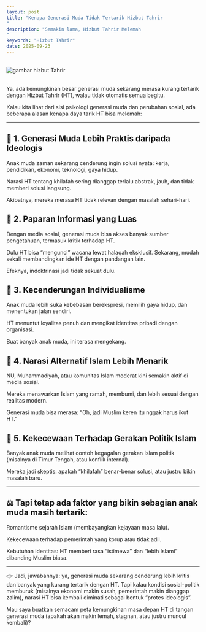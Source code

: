 ```yaml
---
layout: post
title: "Kenapa Generasi Muda Tidak Tertarik Hizbut Tahrir
"
description: "Semakin lama, Hizbut Tahrir Melemah
"
keywords: "Hizbut Tahrir"
date: 2025-09-23
---
```


<br/><img src="{{ site.url }}/gambar/g8.png" alt="gambar hizbut Tahrir" /><br><br/>



Ya, ada kemungkinan besar generasi muda sekarang merasa kurang tertarik dengan Hizbut Tahrir (HT), walau tidak otomatis semua begitu.


Kalau kita lihat dari sisi psikologi generasi muda dan perubahan sosial, ada beberapa alasan kenapa daya tarik HT bisa melemah:


---

## 🔹 1. Generasi Muda Lebih Praktis daripada Ideologis


Anak muda zaman sekarang cenderung ingin solusi nyata: kerja, pendidikan, ekonomi, teknologi, gaya hidup.


Narasi HT tentang khilafah sering dianggap terlalu abstrak, jauh, dan tidak memberi solusi langsung.


Akibatnya, mereka merasa HT tidak relevan dengan masalah sehari-hari.


## 🔹 2. Paparan Informasi yang Luas


Dengan media sosial, generasi muda bisa akses banyak sumber pengetahuan, termasuk kritik terhadap HT.


Dulu HT bisa “mengunci” wacana lewat halaqah eksklusif. Sekarang, mudah sekali membandingkan ide HT dengan pandangan lain.


Efeknya, indoktrinasi jadi tidak sekuat dulu.


## 🔹 3. Kecenderungan Individualisme


Anak muda lebih suka kebebasan berekspresi, memilih gaya hidup, dan menentukan jalan sendiri.


HT menuntut loyalitas penuh dan mengikat identitas pribadi dengan organisasi.


Buat banyak anak muda, ini terasa mengekang.


## 🔹 4. Narasi Alternatif Islam Lebih Menarik


NU, Muhammadiyah, atau komunitas Islam moderat kini semakin aktif di media sosial.


Mereka menawarkan Islam yang ramah, membumi, dan lebih sesuai dengan realitas modern.


Generasi muda bisa merasa: “Oh, jadi Muslim keren itu nggak harus ikut HT.”


## 🔹 5. Kekecewaan Terhadap Gerakan Politik Islam
 
 
Banyak anak muda melihat contoh kegagalan gerakan Islam politik (misalnya di Timur Tengah, atau konflik internal).


Mereka jadi skeptis: apakah “khilafah” benar-benar solusi, atau justru bikin masalah baru.



---

## ⚖️ Tapi tetap ada faktor yang bikin sebagian anak muda masih tertarik:


Romantisme sejarah Islam (membayangkan kejayaan masa lalu).


Kekecewaan terhadap pemerintah yang korup atau tidak adil.


Kebutuhan identitas: HT memberi rasa “istimewa” dan “lebih Islami” dibanding Muslim biasa.



---

👉 Jadi, jawabannya: ya, generasi muda sekarang cenderung lebih kritis dan banyak yang kurang tertarik dengan HT. Tapi kalau kondisi sosial-politik memburuk (misalnya ekonomi makin susah, pemerintah makin dianggap zalim), narasi HT bisa kembali diminati sebagai bentuk “protes ideologis”.


Mau saya buatkan semacam peta kemungkinan masa depan HT di tangan generasi muda (apakah akan makin lemah, stagnan, atau justru muncul kembali)?

